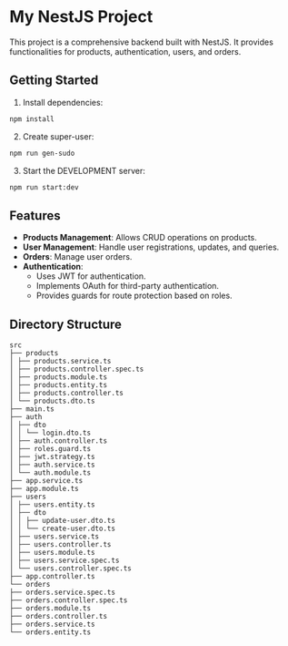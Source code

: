 # My NestJS Project

This project is a comprehensive backend built with NestJS. It provides functionalities for products, authentication, users, and orders.

## Getting Started

1. Install dependencies:
```bash
npm install
```
2. Create super-user:
```bash
npm run gen-sudo
```
3. Start the DEVELOPMENT server:
```bash
npm run start:dev
```










## Features

- **Products Management**: Allows CRUD operations on products.
- **User Management**: Handle user registrations, updates, and queries.
- **Orders**: Manage user orders.
- **Authentication**: 
  - Uses JWT for authentication.
  - Implements OAuth for third-party authentication.
  - Provides guards for route protection based on roles.

## Directory Structure
```text
src
├── products
│ ├── products.service.ts
│ ├── products.controller.spec.ts
│ ├── products.module.ts
│ ├── products.entity.ts
│ ├── products.controller.ts
│ └── products.dto.ts
├── main.ts
├── auth
│ ├── dto
│ │ └── login.dto.ts
│ ├── auth.controller.ts
│ ├── roles.guard.ts
│ ├── jwt.strategy.ts
│ ├── auth.service.ts
│ └── auth.module.ts
├── app.service.ts
├── app.module.ts
├── users
│ ├── users.entity.ts
│ ├── dto
│ │ ├── update-user.dto.ts
│ │ └── create-user.dto.ts
│ ├── users.service.ts
│ ├── users.controller.ts
│ ├── users.module.ts
│ ├── users.service.spec.ts
│ └── users.controller.spec.ts
├── app.controller.ts
└── orders
├── orders.service.spec.ts
├── orders.controller.spec.ts
├── orders.module.ts
├── orders.controller.ts
├── orders.service.ts
└── orders.entity.ts
```

